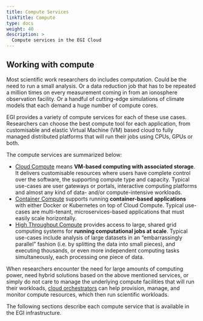 ```yaml
---
title: Compute Services
linkTitle: Compute
type: docs
weight: 40
description: >
  Compute services in the EGI Cloud
---
```


## Working with compute

Most scientific work researchers do includes computation. Could be the need to
run a small analysis. Or a data reduction job that has to be repeated a million
times on every measurement coming in from an ionosphere observation facility. Or
a handful of cutting-edge simulations of climate models that each demand a huge
number of compute cores.

EGI provides a variety of compute services for each of these use cases.
Researchers can choose the best compute tool for each application, from
customisable and elastic Virtual Machine (VM) based cloud to fully managed
distributed platforms that will run their jobs using CPUs, GPUs or both.

The compute services are summarized below:

- [Cloud Compute](./cloud-compute/) means **VM-based computing with associated
  storage**. It delivers customisable resources where users have complete
  control over the software, the supporting compute type and capacity. Typical
  use-cases are user gateways or portals, interactive computing platforms and
  almost any kind of data- and/or compute-intensive workloads.
- [Container Compute](./cloud-container-compute/) supports running
  **container-based applications** with either Docker or Kubernetes on top of
  Cloud Compute. Typical use-cases are multi-tenant, microservices-based
  applications that must easily scale horizontally.
- [High Throughput Compute](./high-throughput-compute/) provides access to
  large, shared grid computing systems for **running computational jobs at
  scale**. Typical use-cases include analysis of large datasets in an
  “embarrassingly parallel” fashion (i.e. by splitting the data into small
  pieces), and executing thousands, or even more independent computing tasks
  simultaneously, each processing one piece of data.

When researchers encounter the need for large amounts of computing power, need
hybrid solutions based on the above mentioned services, or simply do not care to
manage the underlying compute facilities that will run their workloads,
[cloud orchestrators](./orchestration/) can help provision, manage, and monitor
compute resources, which then run scientific workloads.

The following sections describe each compute service that is available in the
EGI infrastructure.
